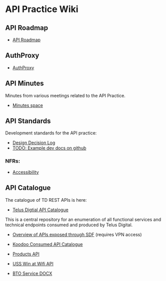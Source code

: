 # API Practice Wiki

## API Roadmap

* [API Roadmap](roadmap/roadmap.md)

## AuthProxy

* [AuthProxy](authproxy/authorization-proxy.md)

## API Minutes

Minutes from various meetings related to the API Practice.

* [Minutes space](minutes/)

## API Standards

Development standards for the API practice:

* [Design Decision Log](standards/API-Standards.md)
* [TODO: Example dev docs on github]()

### NFRs:

* [Accessibility](nfr/Accessibility.md)

## API Catalogue

The catalogue of TD REST APIs is here:

* [Telus Digtial API Catalogue](https://www.telus.com/api-platform/)

This is a central repository for an enumeration of all functional services and technical endpoints consumed and produced by Telus Digital.

* [Overview of APIs exposed through SDF](http://habitat.tmi.telus.com/collaborate/display/sdf/API+Overview) (requires VPN access)

* [Koodoo Consumed API Catalogue](Koodoo-Consumed-API-Catalogue.md)

* [Products API](Products-API.md)

* [USS Win at Wifi API](swag/WiFiManagementService-swagger20.yaml)

* [BTO Service DOCX](bto/)
